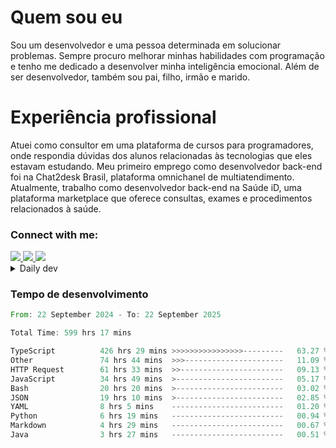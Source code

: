 # Quem sou eu
Sou um desenvolvedor e uma pessoa determinada em solucionar problemas. Sempre procuro melhorar minhas habilidades com programação e tenho me dedicado a desenvolver minha inteligência emocional. Além de ser desenvolvedor, também sou pai, filho, irmão e marido.

# Experiência profissional
Atuei como consultor em uma plataforma de cursos para programadores, onde respondia dúvidas dos alunos relacionadas às tecnologias que eles estavam estudando.
Meu primeiro emprego como desenvolvedor back-end foi na Chat2desk Brasil, plataforma omnichanel de multiatendimento.
Atualmente, trabalho como desenvolvedor back-end na Saúde iD, uma plataforma marketplace que oferece consultas, exames e procedimentos relacionados à saúde.

### Connect with me:
<a href="https://www.linkedin.com/in/theusmoreira" target="_blank" >
<img src="https://img.shields.io/badge/linkedin-%230077B5.svg?&style=for-the-badge&logo=linkedin&logoColor=white ">
</a>
<a href="https://www.instagram.com/matheus.s.moreira/" target="_blank">
<img src="https://img.shields.io/badge/instagram-%23E4405F.svg?&style=for-the-badge&logo=instagram&logoColor=white">
</a>
<a href="mailto:matheussm301@gmail.com"  target="_blank">
<img src="https://img.shields.io/badge/gmail-%23E4405F.svg?&style=for-the-badge&logo=gmail&logoColor=white">
</a>


<details>
  <summary>Daily dev </summary>
<p>
  <a href="https://app.daily.dev/matheussantos"><img src="https://github.com/matheus-santos-moreira/matheus-santos-moreira/blob/master/devcard.svg" width="200" alt="Matheus Santos's Dev Card"/></a>
 </p>
</details>

<h3>Tempo de desenvolvimento</h3>

<!--START_SECTION:waka-->

```rust
From: 22 September 2024 - To: 22 September 2025

Total Time: 599 hrs 17 mins

TypeScript          426 hrs 29 mins >>>>>>>>>>>>>>>>---------   63.27 %
Other               74 hrs 44 mins  >>>----------------------   11.09 %
HTTP Request        61 hrs 33 mins  >>-----------------------   09.13 %
JavaScript          34 hrs 49 mins  >------------------------   05.17 %
Bash                20 hrs 20 mins  >------------------------   03.02 %
JSON                19 hrs 10 mins  >------------------------   02.85 %
YAML                8 hrs 5 mins    -------------------------   01.20 %
Python              6 hrs 19 mins   -------------------------   00.94 %
Markdown            4 hrs 29 mins   -------------------------   00.67 %
Java                3 hrs 27 mins   -------------------------   00.51 %
```

<!--END_SECTION:waka-->

